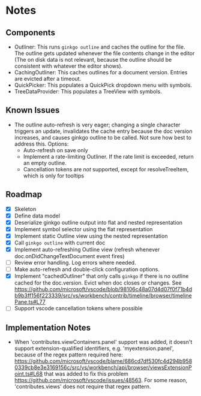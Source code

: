 # Notes

## Components

- Outliner: This runs `ginkgo outline` and caches the outline for the file. The
  outline gets updated whenever the file contents change in the editor (The on
  disk data is not relevant, because the outline should be consistent with
  whatever the editor shows).
- CachingOutliner: This caches outlines for a document version. Entries are
  evicted after a timeout.
- QuickPicker: This populates a QuickPick dropdown menu with symbols.
- TreeDataProvider: This populates a TreeView with symbols.

## Known Issues

- The outline auto-refresh is very eager; changing a single character triggers
  an update, invalidates the cache entry because the doc version increases, and
  causes ginkgo outline to be called. Not sure how best to address this. Options:
    - Auto-refresh on save only
    - Implement a rate-limiting Outliner. If the rate limit is exceeded, return an empty outline.
    - Cancellation tokens are _not_ supported, except for resolveTreeItem, which is only for tooltips

## Roadmap

- [x] Skeleton
- [x] Define data model
- [x] Deserialize ginkgo outline output into flat and nested representation
- [x] Implement symbol selector using the flat representation
- [x] Implement static Outline view using the nested representation
- [x] Call `ginkgo outline` with current doc
- [x] Implement auto-refreshing Outline view (refresh whenever
  doc.onDidChangeTextDocument event fires)
- [ ] Review error handling. Log errors where needed.
- [ ] Make auto-refresh and double-click configuration options.
- [x] Implement "cachedOutliner" that only calls `ginkgo` if there is no outline
  cached for the doc.version. Evict when doc closes or changes. See
  https://github.com/microsoft/vscode/blob/98106c48a07d4d07f0f71b4db9b3ff156f223339/src/vs/workbench/contrib/timeline/browser/timelinePane.ts#L77
- [ ] Support vscode cancellation tokens where possible

## Implementation Notes

- When 'contributes.viewContainers.panel' support was added, it doesn't support extension-qualified identifiers, e.g. 'myextension.panel',
  because of the regex pattern required here:
  https://github.com/microsoft/vscode/blame/686cd7df530fc4d294b9580339cb8e3e3169156c/src/vs/workbench/api/browser/viewsExtensionPoint.ts#L68
  that was added to fix this problem https://github.com/microsoft/vscode/issues/48563.
  For some reason, 'contributes.views' does not require that regex pattern.
